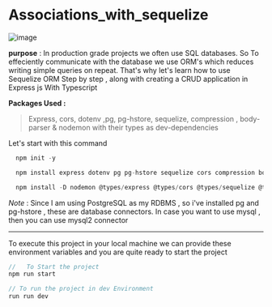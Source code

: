 # Associations_with_sequelize

![image](https://github.com/Montu-Gohain/Associations_with_sequelize/assets/76866991/82cd75ae-f4a4-4ac3-8ac1-0396e748da31)

**purpose** : In production grade projects we often use SQL databases. So To effeciently communicate with the database we use ORM's which reduces writing simple queries on repeat. That's why let's learn how to use Sequelize ORM Step by step , along with creating a CRUD application in Express js With Typescript

**Packages Used :**

> Express, cors, dotenv ,pg, pg-hstore, sequelize, compression , body-parser & nodemon with their types as dev-dependencies

Let's start with this command

```ts
  npm init -y
```

```ts
  npm install express dotenv pg pg-hstore sequelize cors compression body-parser ts-node typescript
```

```ts
  npm install -D nodemon @types/express @types/cors @types/sequelize @types/body-parser @types/compression
```

_Note_ : Since I am using PostgreSQL as my RDBMS , so i've installed pg and pg-hstore , these are database connectors. In case you want to use mysql , then you can use mysql2 connector

---

To execute this project in your local machine we can provide these environment variables and you are quite ready to start the project

```js
//   To Start the project
npm run start

// To run the project in dev Environment
run run dev
```
